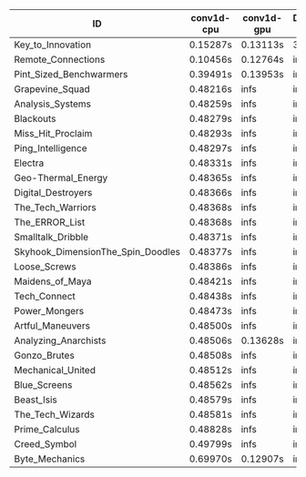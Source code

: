 |ID|conv1d-cpu|conv1d-gpu|DWSPConv2D-gpu|gemm-gpu|avg|
|-|-|-|-|-|-|
|Key_to_Innovation|0.15287s|0.13113s|3.30893s|2.67292s|1.56646s|
|Remote_Connections|0.10456s|0.12764s|infs|4.63265s|infs|
|Pint_Sized_Benchwarmers|0.39491s|0.13953s|infs|4.63910s|infs|
|Grapevine_Squad|0.48216s|infs|infs|4.61774s|infs|
|Analysis_Systems|0.48259s|infs|infs|4.62211s|infs|
|Blackouts|0.48279s|infs|infs|4.61213s|infs|
|Miss_Hit_Proclaim|0.48293s|infs|infs|4.64380s|infs|
|Ping_Intelligence|0.48297s|infs|infs|4.63625s|infs|
|Electra|0.48331s|infs|infs|4.64493s|infs|
|Geo-Thermal_Energy|0.48365s|infs|infs|4.65632s|infs|
|Digital_Destroyers|0.48366s|infs|infs|4.61166s|infs|
|The_Tech_Warriors|0.48368s|infs|infs|4.65085s|infs|
|The_ERROR_List|0.48368s|infs|infs|4.63447s|infs|
|Smalltalk_Dribble|0.48371s|infs|infs|4.61690s|infs|
|Skyhook_DimensionThe_Spin_Doodles|0.48377s|infs|infs|4.63442s|infs|
|Loose_Screws|0.48386s|infs|infs|4.63469s|infs|
|Maidens_of_Maya|0.48421s|infs|infs|4.64569s|infs|
|Tech_Connect|0.48438s|infs|infs|4.63774s|infs|
|Power_Mongers|0.48473s|infs|infs|4.63642s|infs|
|Artful_Maneuvers|0.48500s|infs|infs|4.63811s|infs|
|Analyzing_Anarchists|0.48506s|0.13628s|infs|4.64586s|infs|
|Gonzo_Brutes|0.48508s|infs|infs|4.63238s|infs|
|Mechanical_United|0.48512s|infs|infs|4.64518s|infs|
|Blue_Screens|0.48562s|infs|infs|4.63207s|infs|
|Beast_Isis|0.48579s|infs|infs|4.64358s|infs|
|The_Tech_Wizards|0.48581s|infs|infs|4.63909s|infs|
|Prime_Calculus|0.48828s|infs|infs|4.64355s|infs|
|Creed_Symbol|0.49799s|infs|infs|4.60976s|infs|
|Byte_Mechanics|0.69970s|0.12907s|infs|4.63415s|infs|
